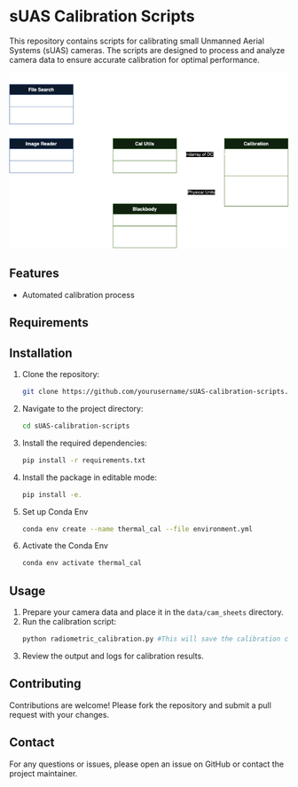 # sUAS Calibration Scripts

This repository contains scripts for calibrating small Unmanned Aerial Systems (sUAS) cameras. The scripts are designed to process and analyze camera data to ensure accurate calibration for optimal performance.

![image](Thermal_Cal3.drawio.png)

## Features

- Automated calibration process

## Requirements


## Installation

1. Clone the repository:
    ```bash
    git clone https://github.com/yourusername/sUAS-calibration-scripts.git #Skip if using Github UI
    ```
2. Navigate to the project directory:
    ```bash
    cd sUAS-calibration-scripts 
    ```
3. Install the required dependencies:
    ```bash
    pip install -r requirements.txt
    ```
4. Install the package in editable mode:
    ```bash
    pip install -e.
    ```
5. Set up Conda Env
    ```bash
    conda env create --name thermal_cal --file environment.yml
    ```
6. Activate the Conda Env
    ```bash
    conda env activate thermal_cal
    ```

## Usage

1. Prepare your camera data and place it in the `data/cam_sheets` directory.
2. Run the calibration script:
    ```bash
    python radiometric_calibration.py #This will save the calibration coeffs, remember to input args!
    ```
3. Review the output and logs for calibration results.

## Contributing

Contributions are welcome! Please fork the repository and submit a pull request with your changes.

## Contact

For any questions or issues, please open an issue on GitHub or contact the project maintainer.

